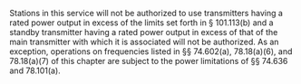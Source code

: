 Stations in this service will not be authorized to use transmitters having a rated power output in excess of the limits set forth in § 101.113(b) and a standby transmitter having a rated power output in excess of that of the main transmitter with which it is associated will not be authorized. As an exception, operations on frequencies listed in §§ 74.602(a), 78.18(a)(6), and 78.18(a)(7) of this chapter are subject to the power limitations of §§ 74.636 and 78.101(a).

